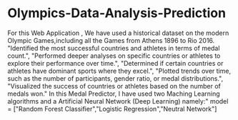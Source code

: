 # Olympics-Data-Analysis-Prediction
For this Web Application ,   We have used a historical dataset on the modern Olympic Games,including all the Games from Athens 1896 to Rio 2016. 
          "Identified the most successful countries and athletes in terms of medal count.",
          "Performed deeper analyses on specific countries or athletes to explore their performance over time.",
          "Determined if certain countries or athletes have dominant sports where they excel.",
          "Plotted trends over time, such as the number of participants, gender ratio, or medal distributions.",
          "Visualized the success of countries or athletes based on the number of medals won."
In this Medal Predictor, I have used two Maching Learning algorithms and a Artificial Neural Network (Deep Learning) namely:"
model = ["Random Forest Classifier","Logistic Regression","Neutral Network"]
